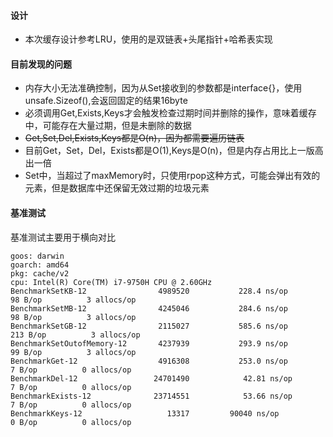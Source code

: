 #### 设计
- 本次缓存设计参考LRU，使用的是双链表+头尾指针+哈希表实现


#### 目前发现的问题
- 内存大小无法准确控制，因为从Set接收到的参数都是interface{}，使用unsafe.Sizeof(),会返回固定的结果16byte
- 必须调用Get,Exists,Keys才会触发检查过期时间并删除的操作，意味着缓存中，可能存在大量过期，但是未删除的数据
- ~~Get,Set,Del,Exists,Keys都是O(n)，因为都需要遍历链表~~
- 目前Get，Set，Del，Exists都是O(1),Keys是O(n)，但是内存占用比上一版高出一倍
- Set中，当超过了maxMemory时，只使用rpop这种方式，可能会弹出有效的元素，但是数据库中还保留无效过期的垃圾元素
#### 基准测试
基准测试主要用于横向对比
```
goos: darwin
goarch: amd64
pkg: cache/v2
cpu: Intel(R) Core(TM) i7-9750H CPU @ 2.60GHz
BenchmarkSetKB-12             	 4989520	       228.4 ns/op	      98 B/op	       3 allocs/op
BenchmarkSetMB-12             	 4245046	       284.6 ns/op	      98 B/op	       3 allocs/op
BenchmarkSetGB-12             	 2115027	       585.6 ns/op	     213 B/op	       3 allocs/op
BenchmarkSetOutofMemory-12    	 4237939	       293.9 ns/op	      99 B/op	       3 allocs/op
BenchmarkGet-12               	 4916308	       253.0 ns/op	       7 B/op	       0 allocs/op
BenchmarkDel-12               	24701490	        42.81 ns/op	       7 B/op	       0 allocs/op
BenchmarkExists-12            	23714551	        53.66 ns/op	       7 B/op	       0 allocs/op
BenchmarkKeys-12              	   13317	     90040 ns/op	       0 B/op	       0 allocs/op
```
